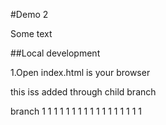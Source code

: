 #Demo 2

Some text

##Local development

1.Open index.html is your browser


this iss added through child branch


branch 1 1 1 1 1 1 1 1 1 1 1 1 1 1 1 1 1 

